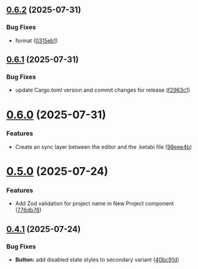 ## [0.6.2](https://github.com/hackthefutureofeducation/ketabak/compare/v0.6.1...v0.6.2) (2025-07-31)


### Bug Fixes

* format ([0315eb1](https://github.com/hackthefutureofeducation/ketabak/commit/0315eb1ab2ecbe536008c681f025d55ca46b9b6d))



## [0.6.1](https://github.com/hackthefutureofeducation/ketabak/compare/v0.6.0...v0.6.1) (2025-07-31)


### Bug Fixes

* update Cargo.toml version and commit changes for release ([f2963c1](https://github.com/hackthefutureofeducation/ketabak/commit/f2963c17d3c3f138c5894eef20100fc359bf3cef))



# [0.6.0](https://github.com/hackthefutureofeducation/ketabak/compare/v0.5.0...v0.6.0) (2025-07-31)


### Features

* Create an sync layer between the editor and the .ketabi file ([98eee4b](https://github.com/hackthefutureofeducation/ketabak/commit/98eee4b1ef0f273a150635cd8c540e893644a364))



# [0.5.0](https://github.com/hackthefutureofeducation/ketabak/compare/v0.4.1...v0.5.0) (2025-07-24)


### Features

* Add Zod validation for project name in New Project component ([776db78](https://github.com/hackthefutureofeducation/ketabak/commit/776db783805086d31811a5aa7fc730c668667cdd))



## [0.4.1](https://github.com/hackthefutureofeducation/ketabak/compare/v0.4.0...v0.4.1) (2025-07-24)


### Bug Fixes

* **Button:** add disabled state styles to secondary variant ([40bc91d](https://github.com/hackthefutureofeducation/ketabak/commit/40bc91d1864af3794fe61dbe69491855432a0fbd))



